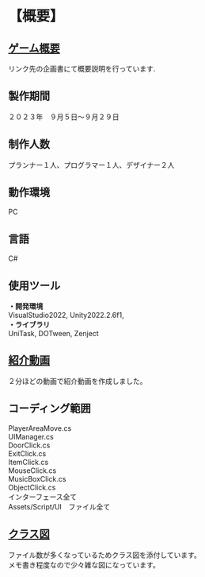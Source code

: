 # 【概要】  
## [ゲーム概要](https://drive.google.com/drive/folders/15wsUJrFbPkfpdOk34nMoEsn4MKNgJcPf)  
リンク先の企画書にて概要説明を行っています.  
  
## 製作期間   
２０２３年　９月５日～９月２９日  
  
## 制作人数  
プランナー１人、プログラマー１人、デザイナー２人  
  
## 動作環境  
PC  
  
## 言語  
C#  
  
## 使用ツール    
**・開発環境**   
VisualStudio2022, Unity2022.2.6f1,  
**・ライブラリ**  
UniTask, DOTween, Zenject  
  
## [紹介動画](https://drive.google.com/drive/folders/1AcwpgEDliHenzU-d1eYSm1XN4SiEZIyk)   
２分ほどの動画で紹介動画を作成しました。  
  
## コーディング範囲  
PlayerAreaMove.cs  
UIManager.cs  
DoorClick.cs  
ExitClick.cs  
ItemClick.cs  
MouseClick.cs  
MusicBoxClick.cs  
ObjectClick.cs  
インターフェース全て  
Assets/Script/UI　ファイル全て  
  
## [クラス図](https://drive.google.com/drive/folders/1jZlRsVeTlWX7V5AJS-kh8xS7-BP63Vtn)  
ファイル数が多くなっているためクラス図を添付しています。  
メモ書き程度なので少々雑な図になっています。  
